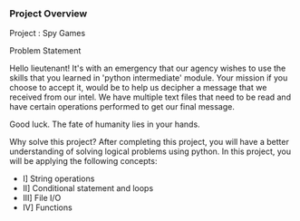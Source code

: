 ### Project Overview

 Project : Spy Games

Problem Statement

Hello lieutenant! It's with an emergency that our agency wishes to use the skills that you learned in 'python intermediate' module. Your mission if you choose to accept it, would be to help us decipher a message that we received from our intel. We have multiple text files that need to be read and have certain operations performed to get our final message.

Good luck. The fate of humanity lies in your hands.

Why solve this project? After completing this project, you will have a better understanding of solving logical problems using python. In this project, you will be applying the following concepts:

- I] String operations
- II] Conditional statement and loops 
- III] File I/O 
- IV] Functions


